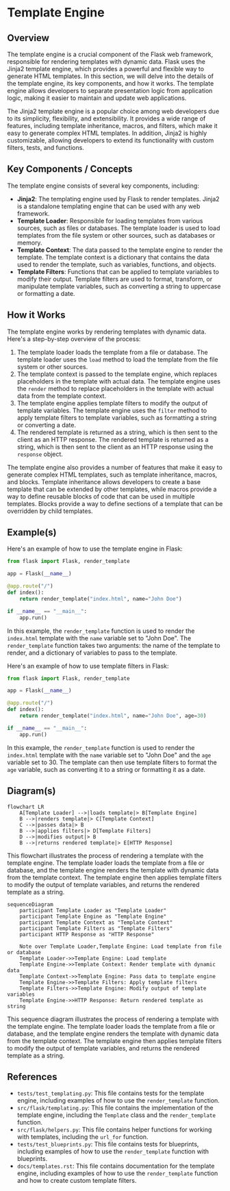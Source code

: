 # Template Engine
## Overview
The template engine is a crucial component of the Flask web framework, responsible for rendering templates with dynamic data. Flask uses the Jinja2 template engine, which provides a powerful and flexible way to generate HTML templates. In this section, we will delve into the details of the template engine, its key components, and how it works. The template engine allows developers to separate presentation logic from application logic, making it easier to maintain and update web applications.

The Jinja2 template engine is a popular choice among web developers due to its simplicity, flexibility, and extensibility. It provides a wide range of features, including template inheritance, macros, and filters, which make it easy to generate complex HTML templates. In addition, Jinja2 is highly customizable, allowing developers to extend its functionality with custom filters, tests, and functions.

## Key Components / Concepts
The template engine consists of several key components, including:
* **Jinja2**: The templating engine used by Flask to render templates. Jinja2 is a standalone templating engine that can be used with any web framework.
* **Template Loader**: Responsible for loading templates from various sources, such as files or databases. The template loader is used to load templates from the file system or other sources, such as databases or memory.
* **Template Context**: The data passed to the template engine to render the template. The template context is a dictionary that contains the data used to render the template, such as variables, functions, and objects.
* **Template Filters**: Functions that can be applied to template variables to modify their output. Template filters are used to format, transform, or manipulate template variables, such as converting a string to uppercase or formatting a date.

## How it Works
The template engine works by rendering templates with dynamic data. Here's a step-by-step overview of the process:
1. The template loader loads the template from a file or database. The template loader uses the `load` method to load the template from the file system or other sources.
2. The template context is passed to the template engine, which replaces placeholders in the template with actual data. The template engine uses the `render` method to replace placeholders in the template with actual data from the template context.
3. The template engine applies template filters to modify the output of template variables. The template engine uses the `filter` method to apply template filters to template variables, such as formatting a string or converting a date.
4. The rendered template is returned as a string, which is then sent to the client as an HTTP response. The rendered template is returned as a string, which is then sent to the client as an HTTP response using the `response` object.

The template engine also provides a number of features that make it easy to generate complex HTML templates, such as template inheritance, macros, and blocks. Template inheritance allows developers to create a base template that can be extended by other templates, while macros provide a way to define reusable blocks of code that can be used in multiple templates. Blocks provide a way to define sections of a template that can be overridden by child templates.

## Example(s)
Here's an example of how to use the template engine in Flask:
```python
from flask import Flask, render_template

app = Flask(__name__)

@app.route("/")
def index():
    return render_template("index.html", name="John Doe")

if __name__ == "__main__":
    app.run()
```
In this example, the `render_template` function is used to render the `index.html` template with the `name` variable set to "John Doe". The `render_template` function takes two arguments: the name of the template to render, and a dictionary of variables to pass to the template.

Here's an example of how to use template filters in Flask:
```python
from flask import Flask, render_template

app = Flask(__name__)

@app.route("/")
def index():
    return render_template("index.html", name="John Doe", age=30)

if __name__ == "__main__":
    app.run()
```
In this example, the `render_template` function is used to render the `index.html` template with the `name` variable set to "John Doe" and the `age` variable set to 30. The template can then use template filters to format the `age` variable, such as converting it to a string or formatting it as a date.

## Diagram(s)
```mermaid
flowchart LR
    A[Template Loader] -->|loads template|> B[Template Engine]
    B -->|renders template|> C[Template Context]
    C -->|passes data|> B
    B -->|applies filters|> D[Template Filters]
    D -->|modifies output|> B
    B -->|returns rendered template|> E[HTTP Response]
```
This flowchart illustrates the process of rendering a template with the template engine. The template loader loads the template from a file or database, and the template engine renders the template with dynamic data from the template context. The template engine then applies template filters to modify the output of template variables, and returns the rendered template as a string.

```mermaid
sequenceDiagram
    participant Template Loader as "Template Loader"
    participant Template Engine as "Template Engine"
    participant Template Context as "Template Context"
    participant Template Filters as "Template Filters"
    participant HTTP Response as "HTTP Response"

    Note over Template Loader,Template Engine: Load template from file or database
    Template Loader->>Template Engine: Load template
    Template Engine->>Template Context: Render template with dynamic data
    Template Context->>Template Engine: Pass data to template engine
    Template Engine->>Template Filters: Apply template filters
    Template Filters->>Template Engine: Modify output of template variables
    Template Engine->>HTTP Response: Return rendered template as string
```
This sequence diagram illustrates the process of rendering a template with the template engine. The template loader loads the template from a file or database, and the template engine renders the template with dynamic data from the template context. The template engine then applies template filters to modify the output of template variables, and returns the rendered template as a string.

## References
* `tests/test_templating.py`: This file contains tests for the template engine, including examples of how to use the `render_template` function.
* `src/flask/templating.py`: This file contains the implementation of the template engine, including the `Template` class and the `render_template` function.
* `src/flask/helpers.py`: This file contains helper functions for working with templates, including the `url_for` function.
* `tests/test_blueprints.py`: This file contains tests for blueprints, including examples of how to use the `render_template` function with blueprints.
* `docs/templates.rst`: This file contains documentation for the template engine, including examples of how to use the `render_template` function and how to create custom template filters.